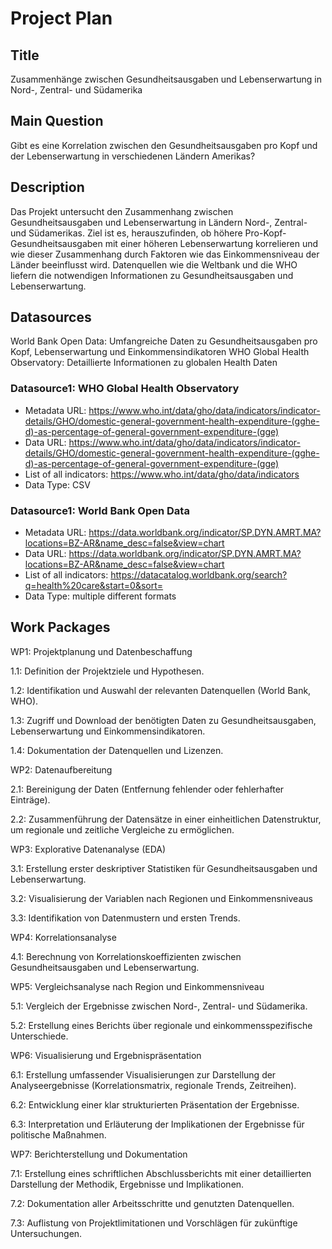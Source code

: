 # Project Plan

## Title
<!-- Give your project a short title. -->
Zusammenhänge zwischen Gesundheitsausgaben und Lebenserwartung in Nord-, Zentral- und Südamerika

## Main Question

<!-- Think about one main question you want to answer based on the data. -->
Gibt es eine Korrelation zwischen den Gesundheitsausgaben pro Kopf und der Lebenserwartung in verschiedenen Ländern Amerikas?

## Description

<!-- Describe your data science project in max. 200 words. Consider writing about why and how you attempt it. -->
Das Projekt untersucht den Zusammenhang zwischen Gesundheitsausgaben und Lebenserwartung in Ländern Nord-, Zentral- und Südamerikas. Ziel ist es, herauszufinden, ob höhere Pro-Kopf-Gesundheitsausgaben mit einer höheren Lebenserwartung korrelieren und wie dieser Zusammenhang durch Faktoren wie das Einkommensniveau der Länder beeinflusst wird. Datenquellen wie die Weltbank und die WHO liefern die notwendigen Informationen zu Gesundheitsausgaben und Lebenserwartung.

## Datasources
World Bank Open Data: Umfangreiche Daten zu Gesundheitsausgaben pro Kopf, Lebenserwartung und Einkommensindikatoren
WHO Global Health Observatory: Detaillierte Informationen zu globalen Health Daten

<!-- Describe each datasources you plan to use in a section. Use the prefic "DatasourceX" where X is the id of the datasource. -->

### Datasource1: WHO Global Health Observatory
* Metadata URL: https://www.who.int/data/gho/data/indicators/indicator-details/GHO/domestic-general-government-health-expenditure-(gghe-d)-as-percentage-of-general-government-expenditure-(gge)
* Data URL: https://www.who.int/data/gho/data/indicators/indicator-details/GHO/domestic-general-government-health-expenditure-(gghe-d)-as-percentage-of-general-government-expenditure-(gge)
* List of all indicators: https://www.who.int/data/gho/data/indicators
* Data Type: CSV

### Datasource1: World Bank Open Data
* Metadata URL: https://data.worldbank.org/indicator/SP.DYN.AMRT.MA?locations=BZ-AR&name_desc=false&view=chart
* Data URL: https://data.worldbank.org/indicator/SP.DYN.AMRT.MA?locations=BZ-AR&name_desc=false&view=chart
* List of all indicators: https://datacatalog.worldbank.org/search?q=health%20care&start=0&sort=
* Data Type: multiple different formats


## Work Packages

<!-- List of work packages ordered sequentially, each pointing to an issue with more details. -->

WP1: Projektplanung und Datenbeschaffung

1.1: Definition der Projektziele und Hypothesen.

1.2: Identifikation und Auswahl der relevanten Datenquellen (World Bank, WHO).

1.3: Zugriff und Download der benötigten Daten zu Gesundheitsausgaben, Lebenserwartung und Einkommensindikatoren.

1.4: Dokumentation der Datenquellen und Lizenzen.


WP2: Datenaufbereitung

2.1: Bereinigung der Daten (Entfernung fehlender oder fehlerhafter Einträge).

2.2: Zusammenführung der Datensätze in einer einheitlichen Datenstruktur, um regionale und zeitliche Vergleiche zu ermöglichen.


WP3: Explorative Datenanalyse (EDA)

3.1: Erstellung erster deskriptiver Statistiken für Gesundheitsausgaben und Lebenserwartung.

3.2: Visualisierung der Variablen nach Regionen und Einkommensniveaus

3.3: Identifikation von Datenmustern und ersten Trends.


WP4: Korrelationsanalyse

4.1: Berechnung von Korrelationskoeffizienten zwischen Gesundheitsausgaben und Lebenserwartung.


WP5: Vergleichsanalyse nach Region und Einkommensniveau

5.1: Vergleich der Ergebnisse zwischen Nord-, Zentral- und Südamerika.

5.2: Erstellung eines Berichts über regionale und einkommensspezifische Unterschiede.


WP6: Visualisierung und Ergebnispräsentation

6.1: Erstellung umfassender Visualisierungen zur Darstellung der Analyseergebnisse (Korrelationsmatrix, regionale Trends, Zeitreihen).

6.2: Entwicklung einer klar strukturierten Präsentation der Ergebnisse.

6.3: Interpretation und Erläuterung der Implikationen der Ergebnisse für politische Maßnahmen.


WP7: Berichterstellung und Dokumentation

7.1: Erstellung eines schriftlichen Abschlussberichts mit einer detaillierten Darstellung der Methodik, Ergebnisse und Implikationen.

7.2: Dokumentation aller Arbeitsschritte und genutzten Datenquellen.

7.3: Auflistung von Projektlimitationen und Vorschlägen für zukünftige Untersuchungen.

